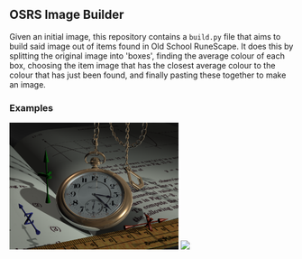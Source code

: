 ## OSRS Image Builder
Given an initial image, this repository contains a `build.py` file that aims to build said image out of items found in Old School RuneScape. It does this by splitting the original image into 'boxes', finding the average colour of each box, choosing the item image that has the closest average colour to the colour that has just been found, and finally pasting these together to make an image.

### Examples
<img src="/examples/original/pocketwatch.png" width="300"/> <img src="/examples/built/pocketwatch.png" width="300"/>
